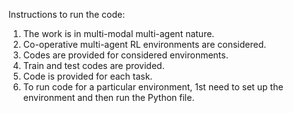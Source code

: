 Instructions to run the code:
1. The work is in multi-modal multi-agent nature.
2. Co-operative multi-agent RL environments are considered.
3. Codes are provided for considered environments.
4. Train and test codes are provided.
5. Code is provided for each task.
6. To run code for a particular environment, 1st need to set up the environment and then run the Python file. 
